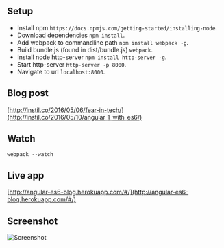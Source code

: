 ## Setup

- Install npm `https://docs.npmjs.com/getting-started/installing-node`.
- Download dependencies `npm install`.
- Add webpack to commandline path `npm install webpack -g`.
- Build bundle.js (found in dist/bundle.js) `webpack`.
- Install node http-server `npm install http-server -g`.
- Start http-server `http-server -p 8000`.
- Navigate to url `localhost:8000`.

## Blog post

[http://instil.co/2016/05/06/fear-in-tech/](http://instil.co/2016/05/10/angular_1_with_es6/)

## Watch

`webpack --watch`

## Live app

[http://angular-es6-blog.herokuapp.com/#/](http://angular-es6-blog.herokuapp.com/#/)

## Screenshot

![Screenshot](https://cloud.githubusercontent.com/assets/14013708/15150158/fe0242a0-16c3-11e6-90ad-c5f4aef1b559.png)
